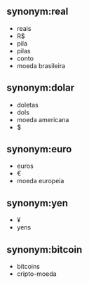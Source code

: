 ## synonym:real
- reais
- R$
- pila
- pilas
- conto
- moeda brasileira

## synonym:dolar
- doletas
- dols
- moeda americana
- $

## synonym:euro
- euros
- €
- moeda europeia

## synonym:yen
- ¥
- yens

## synonym:bitcoin
- bitcoins
- cripto-moeda